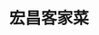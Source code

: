 ---
title: "宏昌客家菜"
description: "宏昌客家菜"
layout: shop
keywords:
  - 美食競賽
  - 台灣美食
  - 美食精選
datePublished: "2025-06-30"
dateModified: "2025-07-03"
city: "台東縣"
district: "關山鎮"
address: "台東縣關山鎮6號"
phone: "0985697077"
geo: "23.053307036580946, 121.16618398337785"
google_map: "https://maps.app.goo.gl/849MTramZnyJYS9w9"
footinder: "https://footinder.com.tw/%E5%8F%B0%E6%9D%B1%E7%B8%A3%E9%97%9C%E5%B1%B1%E9%8E%AE/75200/"
official: "https://www.facebook.com/p/%E9%97%9C%E5%B1%B1%E5%AE%8F%E6%98%8C%E5%AE%A2%E5%AE%B6%E8%8F%9C%E9%A4%A8-100063901566703/"
award:
  - name: "500盤"
    year: "2024"
    entries:
      - dishes:
          - "招牌燜雞"

---